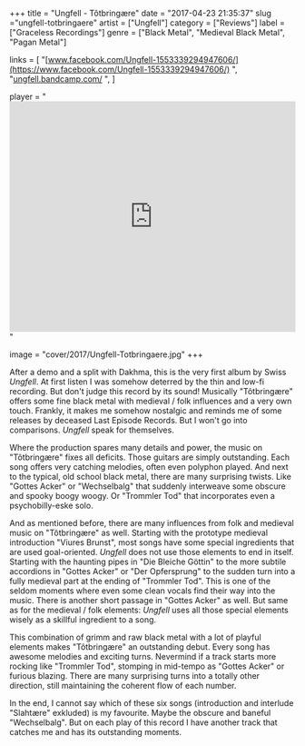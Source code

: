 +++
title = "Ungfell -  Tôtbringære"
date = "2017-04-23 21:35:37"
slug ="ungfell-totbringaere"
artist = ["Ungfell"]
category = ["Reviews"]
label = ["Graceless Recordings"]
genre = ["Black Metal", "Medieval Black Metal", "Pagan Metal"]

links = [
    "[www.facebook.com/Ungfell-1553339294947606/](https://www.facebook.com/Ungfell-1553339294947606/)  ",
    "[ungfell.bandcamp.com/](https://ungfell.bandcamp.com/)  ",
]

player = "<iframe style='border: 0; width: 100%; height: 406px;' src='https://bandcamp.com/EmbeddedPlayer/album=334953818/size=large/bgcol=333333/linkcol=ffffff/artwork=none/transparent=true/' seamless><a href='http://ungfell.bandcamp.com/album/t-tbring-re'>Tôtbringære by Ungfell</a></iframe>"

image = "cover/2017/Ungfell-Totbringaere.jpg"
+++

After a demo and a split with Dakhma, this is the very first album by Swiss *Ungfell*. At first listen I was somehow deterred by the thin and low-fi recording. But don't judge this record by its sound! Musically "Tôtbringære" offers some fine black metal with medieval / folk influences and a very own touch. Frankly, it makes me somehow nostalgic and reminds me of some releases by deceased Last Episode Records. But I won't go into comparisons. *Ungfell* speak for themselves.

Where the production spares many details and power, the music on "Tôtbringære" fixes all deficits. Those guitars are simply outstanding. Each song offers very catching melodies, often even polyphon played. And next to the typical, old school black metal, there are many surprising twists. Like "Gottes Acker" or "Wechselbalg" that suddenly interweave some obscure and spooky boogy woogy. Or "Trommler Tod" that incorporates even a psychobilly-eske solo.

And as mentioned before, there are many influences from folk and medieval music on "Tôtbringære" as well. Starting with the prototype medieval introduction "Viures Brunst", most songs have some special ingredients that are used goal-oriented. *Ungfell* does not use those elements to end in itself. Starting with the haunting pipes in "Die Bleiche Göttin" to the more subtile accordions in "Gottes Acker" or "Der Opfersprung" to the sudden turn into a fully medieval part at the ending of "Trommler Tod".
This is one of the seldom moments where even some clean vocals find their way into the music. There is another short passage in "Gottes Acker" as well. But same as for the medieval / folk elements: *Ungfell* uses all those special elements wisely as a skillful ingredient to a song.

This combination of grimm and raw black metal with a lot of playful elements makes "Tôtbringære" an outstanding debut. Every song has awesome melodies and exciting turns. Nevermind if a track starts more rocking like "Trommler Tod", stomping in mid-tempo as "Gottes Acker" or furious blazing. There are many surprising turns into a totally other direction, still maintaining the coherent flow of each number.

In the end, I cannot say which of these six songs (introduction and interlude "Slahtære" exkluded) is my favourite. Maybe the obscure and baneful "Wechselbalg". But on each play of this record I have another track that catches me and has its outstanding moments.
